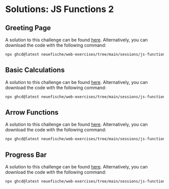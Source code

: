 # Solutions: JS Functions 2

## Greeting Page

A solution to this challenge can be found [here](https://github.com/neuefische/web-exercises/tree/main/sessions/js-functions-2/greeting-page_solution). Alternatively, you can download the code with the following command:

```bash
npx ghcd@latest neuefische/web-exercises/tree/main/sessions/js-functions-2/greeting-page_solution
```

## Basic Calculations

A solution to this challenge can be found [here](https://github.com/neuefische/web-exercises/tree/main/sessions/js-functions-2/basic-calculations_solution). Alternatively, you can download the code with the following command:

```bash
npx ghcd@latest neuefische/web-exercises/tree/main/sessions/js-functions-2/basic-calculations_solution
```

## Arrow Functions

A solution to this challenge can be found [here](https://github.com/neuefische/web-exercises/tree/main/sessions/js-functions-2/arrow-functions_solution). Alternatively, you can download the code with the following command:

```bash
npx ghcd@latest neuefische/web-exercises/tree/main/sessions/js-functions-2/arrow-functions_solution
```

## Progress Bar

A solution to this challenge can be found [here](https://github.com/neuefische/web-exercises/tree/main/sessions/js-functions-2/progress-bar_solution). Alternatively, you can download the code with the following command:

```bash
npx ghcd@latest neuefische/web-exercises/tree/main/sessions/js-functions-2/progress-bar_solution
```
